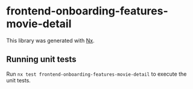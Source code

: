 # frontend-onboarding-features-movie-detail

This library was generated with [Nx](https://nx.dev).

## Running unit tests

Run `nx test frontend-onboarding-features-movie-detail` to execute the unit tests.
